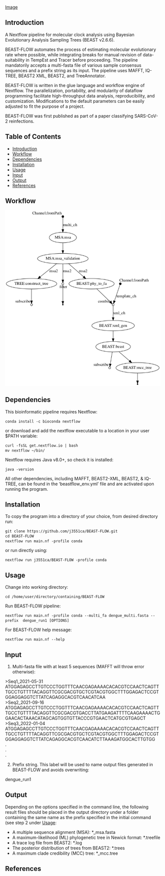 [Image](/pics/beast-flow_logo.png)

## Introduction

A Nextflow pipeline for molecular clock analysis using Bayesian Evolutionary Analysis Sampling Trees (BEAST v2.6.6).

BEAST-FLOW automates the process of estimating molecular evolutionary rate where possible, 
while integrating breaks for manual revision of data-suitability in TempEst and Tracer before proceeding. The pipeline mandatorily accepts a multi-fasta file of various sample consensus sequences and a prefix string as its input. The pipeline uses MAFFT, IQ-TREE, BEAST2 XML, BEAST2, and TreeAnnotator. 

BEAST-FLOW is written in the glue language and workflow engine of Nextflow. The parallelization, portability, and modularity of dataflow programming facilitate high-throughput data analysis, reproducibility, and customization. Modifications to the default parameters can be easily adjusted to fit the purpose of a project.  

BEAST-FLOW was first published as part of a paper classifying SARS-CoV-2 reinfections. 

## Table of Contents
- [Introduction](#introduction)
- [Workflow](#workflow)
- [Dependencies](#dependencies)
- [Installation](#installation)
- [Usage](#usage)
- [Input](#input)
- [Output](#output)
- [References](#references)

## Workflow

![image](/pics/beast-flow_dag.png)

## Dependencies 

This bioinformatic pipeline requires Nextflow:

```
conda install -c bioconda nextflow
```

or download and add the nextflow executable to a location in your user $PATH variable:

```
curl -fsSL get.nextflow.io | bash
mv nextflow ~/bin/
```

Nextflow requires Java v8.0+, so check it is installed:

```
java -version
```

All other dependencies, including MAFFT, BEAST2-XML, BEAST2, & IQ-TREE, can be found in the ‘beastflow_env.yml’ file and are activated upon running the program.

## Installation

To copy the program into a directory of your choice, from desired directory run:

```
git clone https://github.com/j3551ca/BEAST-FLOW.git
cd BEAST-FLOW
nextflow run main.nf -profile conda
```

or run directly using:

```
nextflow run j3551ca/BEAST-FLOW -profile conda
```

## Usage

Change into working directory:
```
cd /home/user/directory/containing/BEAST-FLOW
```
Run BEAST-FLOW pipeline:
```
nextflow run main.nf -profile conda --multi_fa dengue_multi.fasta --prefix  dengue_run1 [OPTIONS]
```
For BEAST-FLOW help message:
```
nextflow run main.nf --help
```

## Input

1.	Multi-fasta file with at least 5 sequences \(MAFFT will throw error otherwise\): 

\>Seq1_2021-05-31\
ATGGAGAGCCTTGTCCCTGGTTTCAACGAGAAAACACACGTCCAACTCAGTTTGCCTGTTTTACAGGTTCGCGACGTGCTCGTACGTGGCTTTGGAGACTCCGTGGAGGAGGTCTTATCAGAGGCACGTCAACATCAA\
\>Seq2_2021-09-16\
ATGGAGAGCCTTGTCCCTGGTTTCAACGAGAAAACACACGTCCAACTCAGTTTGCCTGTTTTACAGGTTCGCGACGTGACCTTATGAAGATTTTCAAGAAAACTGGAACACTAAACATAGCAGTGGTGTTACCCGTGAACTCATGCGTGAGCT\
\>Seq3_2022-01-04\
ATGGAGAGCCTTGTCCCTGGTTTCAACGAGAAAACACACGTCCAACTCAGTTTGCCTGTTTTACAGGTTCGCGACGTGCTCGTACGTGGCTTTGGAGACTCCGTGGAGGAGGTCTTATCAGAGGCACGTCAACATCTTAAAGATGGCACTTGTGG\
.\
.\
.

2.	Prefix string. This label will be used to name output files generated in BEAST-FLOW and avoids overwriting:

dengue_run1

## Output

Depending on the options specified in the command line, the following result files should be placed in the output directory under a folder containing the same name as the prefix specified in the initial command (see step 2 under [Usage](#usage):

- A multiple sequence alignment \(MSA\): \*_msa.fasta
- A maximum-likelihood \(ML\) phylogenetic tree in Newick format: \*.treefile
- A trace log file from BEAST2: \*.log
- The posterior distribution of trees from BEAST2: \*.trees
- A maximum clade credibility \(MCC\) tree: \*_mcc.tree
 

## References


